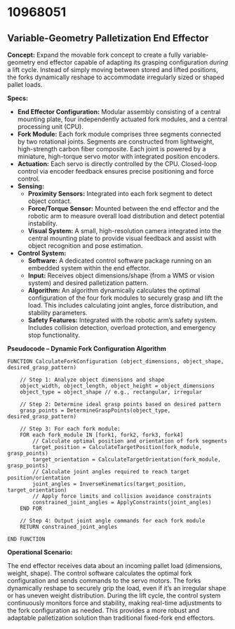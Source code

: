 # 10968051

## Variable-Geometry Palletization End Effector

**Concept:** Expand the movable fork concept to create a fully variable-geometry end effector capable of adapting its grasping configuration *during* a lift cycle. Instead of simply moving between stored and lifted positions, the forks dynamically reshape to accommodate irregularly sized or shaped pallet loads.

**Specs:**

*   **End Effector Configuration:** Modular assembly consisting of a central mounting plate, four independently actuated fork modules, and a central processing unit (CPU).
*   **Fork Module:** Each fork module comprises three segments connected by two rotational joints. Segments are constructed from lightweight, high-strength carbon fiber composite. Each joint is powered by a miniature, high-torque servo motor with integrated position encoders.
*   **Actuation:** Each servo is directly controlled by the CPU. Closed-loop control via encoder feedback ensures precise positioning and force control.
*   **Sensing:**
    *   **Proximity Sensors:** Integrated into each fork segment to detect object contact.
    *   **Force/Torque Sensor:** Mounted between the end effector and the robotic arm to measure overall load distribution and detect potential instability.
    *   **Visual System:** A small, high-resolution camera integrated into the central mounting plate to provide visual feedback and assist with object recognition and pose estimation.
*   **Control System:**
    *   **Software:**  A dedicated control software package running on an embedded system within the end effector. 
    *   **Input:** Receives object dimensions/shape (from a WMS or vision system) and desired palletization pattern.
    *   **Algorithm:** An algorithm dynamically calculates the optimal configuration of the four fork modules to securely grasp and lift the load. This includes calculating joint angles, force distribution, and stability parameters.
    *   **Safety Features:**  Integrated with the robotic arm’s safety system. Includes collision detection, overload protection, and emergency stop functionality.

**Pseudocode – Dynamic Fork Configuration Algorithm**

```
FUNCTION CalculateForkConfiguration (object_dimensions, object_shape, desired_grasp_pattern)

    // Step 1: Analyze object dimensions and shape
    object_width, object_length, object_height = object_dimensions
    object_type = object_shape // e.g., rectangular, irregular

    // Step 2: Determine ideal grasp points based on desired pattern
    grasp_points = DetermineGraspPoints(object_type, desired_grasp_pattern)

    // Step 3: For each fork module:
    FOR each fork_module IN [fork1, fork2, fork3, fork4]
        // Calculate optimal position and orientation of fork segments
        target_position = CalculateTargetPosition(fork_module, grasp_points)
        target_orientation = CalculateTargetOrientation(fork_module, grasp_points)
        // Calculate joint angles required to reach target position/orientation
        joint_angles = InverseKinematics(target_position, target_orientation)
        // Apply force limits and collision avoidance constraints
        constrained_joint_angles = ApplyConstraints(joint_angles)
    END FOR

    // Step 4: Output joint angle commands for each fork module
    RETURN constrained_joint_angles

END FUNCTION
```

**Operational Scenario:**

The end effector receives data about an incoming pallet load (dimensions, weight, shape). The control software calculates the optimal fork configuration and sends commands to the servo motors. The forks dynamically reshape to securely grip the load, even if it’s an irregular shape or has uneven weight distribution.  During the lift cycle, the control system continuously monitors force and stability, making real-time adjustments to the fork configuration as needed. This provides a more robust and adaptable palletization solution than traditional fixed-fork end effectors.